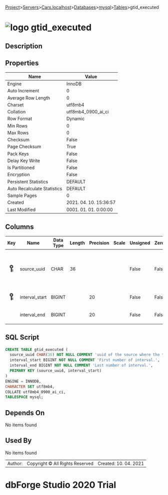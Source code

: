 [Project](../../../../../startpage.md)>[Servers](../../../../Servers.md)>[Cars.localhost](../../../Cars.localhost.md)>[Databases](../../Databases.md)>[mysql](../mysql.md)>[Tables](Tables.md)>gtid_executed


# ![logo](../../../../../Images/table64.svg) gtid_executed

## <a name="#Description"></a>Description
> 
## <a name="#Properties"></a>Properties
|Name|Value|
|---|---|
|Engine|InnoDB|
|Auto Increment|0|
|Average Row Length|0|
|Charset|utf8mb4|
|Collation|utf8mb4_0900_ai_ci|
|Row Format|Dynamic|
|Min Rows|0|
|Max Rows|0|
|Checksum|False|
|Page Checksum|True|
|Pack Keys|False|
|Delay Key Write|False|
|Is Partitioned|False|
|Encryption|False|
|Persistent Statistics|DEFAULT|
|Auto Recalculate Statistics|DEFAULT|
|Sample Pages|0|
|Created|2021. 04. 10. 15:36:57|
|Last Modified|0001. 01. 01. 0:00:00|


## <a name="#Columns"></a>Columns
|Key|Name|Data Type|Length|Precision|Scale|Unsigned|Zerofill|Binary|Not Null|Auto Increment|Default|Virtual|Description|
|:---:|---|---|---|---|---|---|---|---|---|---|---|---|---|
|[![Primary Key ](../../../../../Images/primarykey.svg)](#Indexes)|source_uuid|CHAR|36|||False|False|False|True|False||False|uuid of the source where the transaction was originally executed.|
|[![Primary Key ](../../../../../Images/primarykey.svg)](#Indexes)|interval_start|BIGINT||20||False|False|False|True|False||False|First number of interval.|
||interval_end|BIGINT||20||False|False|False|True|False||False|Last number of interval.|

## <a name="#SqlScript"></a>SQL Script
```SQL
CREATE TABLE gtid_executed (
  source_uuid CHAR(36) NOT NULL COMMENT 'uuid of the source where the transaction was originally executed.',
  interval_start BIGINT NOT NULL COMMENT 'First number of interval.',
  interval_end BIGINT NOT NULL COMMENT 'Last number of interval.',
  PRIMARY KEY (source_uuid, interval_start)
)
ENGINE = INNODB,
CHARACTER SET utf8mb4,
COLLATE utf8mb4_0900_ai_ci,
TABLESPACE mysql;
```

## <a name="#DependsOn"></a>Depends On
No items found

## <a name="#UsedBy"></a>Used By
No items found

||||
|---|---|---|
|Author: |Copyright © All Rights Reserved|Created: 10. 04. 2021|
# dbForge Studio 2020 Trial